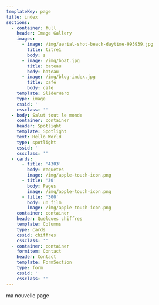 ```yaml
---
templateKey: page
title: index
sections:
  - container: full
    header: Image Gallery
    images:
      - image: /img/aerial-shot-beach-daytime-995939.jpg
        title: titre1
        body: s
      - image: /img/boat.jpg
        title: bateau
        body: bateau
      - image: /img/blog-index.jpg
        title: café
        body: café
    template: SliderHero
    type: image
    cssid: ''
    cssclass: ''
  - body: Salut tout le monde
    container: container
    header: Spotlight
    template: Spotlight
    text: Hello World
    type: spotlight
    cssid: ''
    cssclass: ''
  - cards:
      - title: '4303'
        body: requetes
        image: /img/apple-touch-icon.png
      - title: '30'
        body: Pages
        image: /img/apple-touch-icon.png
      - title: '300'
        body: un film
        image: /img/apple-touch-icon.png
    container: container
    header: Quelques chiffres
    template: Columns
    type: cards
    cssid: chiffres
    cssclass: ''
  - container: container
    formitem: Contact
    header: Contact
    template: FormSection
    type: form
    cssid: ''
    cssclass: ''
---
```

ma nouvelle page
